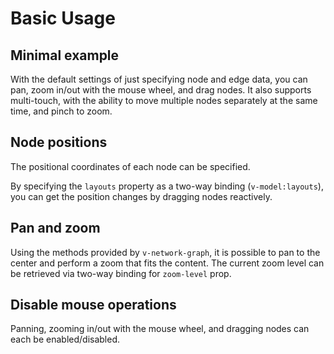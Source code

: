 # Basic Usage

## Minimal example

With the default settings of just specifying node and edge data,
you can pan, zoom in/out with the mouse wheel, and drag nodes.
It also supports multi-touch, with the ability to move multiple
nodes separately at the same time, and pinch to zoom.

<demo-tabs :demo-height="250">
<template v-slot:demo>
  <BasicMinimal />
</template>
<template v-slot:source>

  <<< @/.vitepress/components/01_basic/Minimal.vue

</template>
</demo-tabs>

## Node positions

The positional coordinates of each node can be specified.

<demo-tabs :demo-height="250">
<template v-slot:demo>
  <SetLayouts />
</template>
<template v-slot:source>

  <<< @/.vitepress/components/01_basic/SetLayouts.vue{5,25-32}

</template>
</demo-tabs>

By specifying the `layouts` property as a two-way binding (`v-model:layouts`),
you can get the position changes by dragging nodes reactively.

<demo-tabs message="When you drag a node, the new position will be reflected in the layouts prop.">
<template v-slot:demo>
  <SetLayoutsReactive />
</template>
<template v-slot:source>

  <<< @/.vitepress/components/01_basic/SetLayoutsReactive.vue{3,26-33}

</template>
</demo-tabs>

## Pan and zoom

Using the methods provided by `v-network-graph`, it is possible to pan
to the center and perform a zoom that fits the content.
The current zoom level can be retrieved via two-way binding for
`zoom-level` prop.

<demo-tabs>
<template v-slot:demo>
  <PanZoom />
</template>
<template v-slot:source>

  <<< @/.vitepress/components/01_basic/PanZoom.vue

</template>
</demo-tabs>


## Disable mouse operations

Panning, zooming in/out with the mouse wheel, and dragging nodes can
each be enabled/disabled.

<demo-tabs>
<template v-slot:demo>
  <DisablePanZoom />
</template>
<template v-slot:source>

  <<< @/.vitepress/components/01_basic/DisablePanZoom.vue{12,41-49}

</template>
</demo-tabs>


<script setup>
import BasicMinimal from '../.vitepress/components/01_basic/Minimal.vue'
import SetLayouts from '../.vitepress/components/01_basic/SetLayouts.vue'
import SetLayoutsReactive from '../.vitepress/components/01_basic/SetLayoutsReactive.vue'
import PanZoom from '../.vitepress/components/01_basic/PanZoom.vue'
import DisablePanZoom from '../.vitepress/components/01_basic/DisablePanZoom.vue'
</script>

